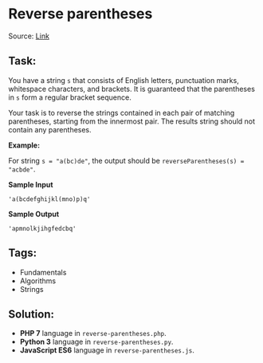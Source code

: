 # Reverse parentheses

Source: [Link](https://app.codesignal.com/arcade/intro/level-3/3o6QFqgYSontKsyk4/description)

## Task:

You have a string `s` that consists of English letters, punctuation marks, whitespace characters, and brackets. It is
guaranteed that the parentheses in `s` form a regular bracket sequence.

Your task is to reverse the strings contained in each pair of matching parentheses, starting from the innermost pair.
The results string should not contain any parentheses.

**Example:**

For string `s = "a(bc)de"`, the output should be
`reverseParentheses(s) = "acbde"`.

**Sample Input**

```
'a(bcdefghijkl(mno)p)q'
```

**Sample Output**
```
'apmnolkjihgfedcbq'
```

## Tags:

* Fundamentals
* Algorithms
* Strings

## Solution:

* **PHP 7** language in `reverse-parentheses.php`.
* **Python 3** language in `reverse-parentheses.py`.
* **JavaScript ES6** language in `reverse-parentheses.js`.